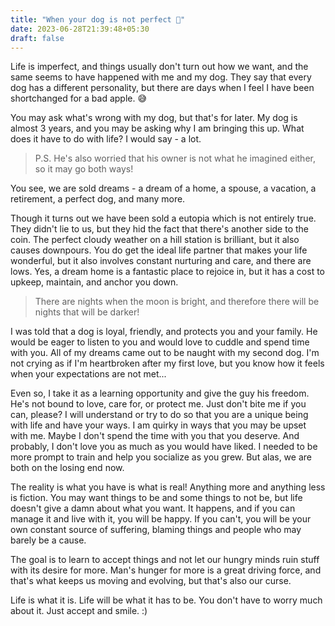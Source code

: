 ```yaml
---
title: "When your dog is not perfect 🐶"
date: 2023-06-28T21:39:48+05:30
draft: false
---
```


Life is imperfect, and things usually don't turn out how we want, and the same seems to have happened with me and my dog. They say that every dog has a different personality, but there are days when I feel I have been shortchanged for a bad apple. 😅

You may ask what's wrong with my dog, but that's for later. My dog is almost 3 years, and you may be asking why I am bringing this up. What does it have to do with life? I would say - a lot.

> P.S. He's also worried that his owner is not what he imagined either, so it may go both ways!

You see, we are sold dreams - a dream of a home, a spouse, a vacation, a retirement, a perfect dog, and many more. 

Though it turns out we have been sold a eutopia which is not entirely true. They didn't lie to us, but they hid the fact that there's another side to the coin. The perfect cloudy weather on a hill station is brilliant, but it also causes downpours. You do get the ideal life partner that makes your life wonderful, but it also involves constant nurturing and care, and there are lows. Yes, a dream home is a fantastic place to rejoice in, but it has a cost to upkeep, maintain, and anchor you down.

> There are nights when the moon is bright, and therefore there will be nights that will be darker!

I was told that a dog is loyal, friendly, and protects you and your family. He would be eager to listen to you and would love to cuddle and spend time with you. All of my dreams came out to be naught with my second dog. I'm not crying as if I'm heartbroken after my first love, but you know how it feels when your expectations are not met...

Even so, I take it as a learning opportunity and give the guy his freedom. He's not bound to love, care for, or protect me. Just don't bite me if you can, please? I will understand or try to do so that you are a unique being with life and have your ways. I am quirky in ways that you may be upset with me. Maybe I don't spend the time with you that you deserve. And probably, I don't love you as much as you would have liked. I needed to be more prompt to train and help you socialize as you grew. But alas, we are both on the losing end now.

The reality is what you have is what is real! Anything more and anything less is fiction. You may want things to be and some things to not be, but life doesn't give a damn about what you want. It happens, and if you can manage it and live with it, you will be happy. If you can't, you will be your own constant source of suffering, blaming things and people who may barely be a cause.

The goal is to learn to accept things and not let our hungry minds ruin stuff with its desire for more. Man's hunger for more is a great driving force, and that's what keeps us moving and evolving, but that's also our curse.

Life is what it is. Life will be what it has to be. You don't have to worry much about it. Just accept and smile. :)
